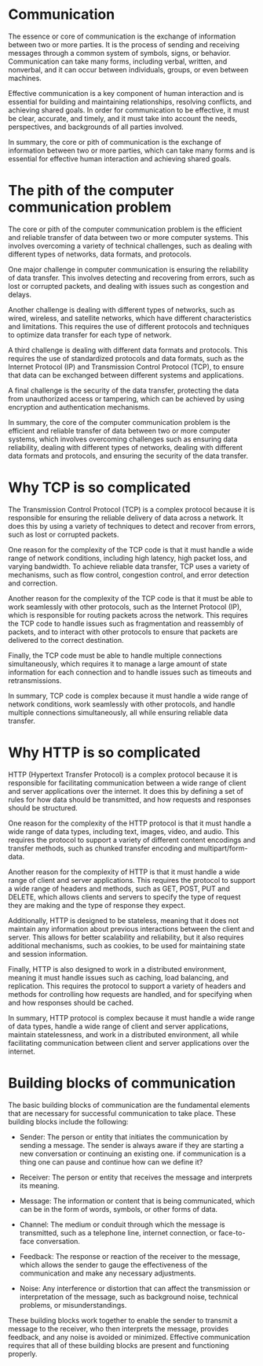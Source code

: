 # Communication
The essence or core of communication is the exchange of information between two
or more parties. It is the process of sending and receiving messages through a
common system of symbols, signs, or behavior. Communication can take many forms,
including verbal, written, and nonverbal, and it can occur between individuals,
groups, or even between machines.

Effective communication is a key component of human interaction and is essential
for building and maintaining relationships, resolving conflicts, and achieving
shared goals. In order for communication to be effective, it must be clear,
accurate, and timely, and it must take into account the needs, perspectives, and
backgrounds of all parties involved.

In summary, the core or pith of communication is the exchange of information
between two or more parties, which can take many forms and is essential for
effective human interaction and achieving shared goals.

# The pith of the computer communication problem
The core or pith of the computer communication problem is the efficient and
reliable transfer of data between two or more computer systems. This involves
overcoming a variety of technical challenges, such as dealing with different
types of networks, data formats, and protocols.

One major challenge in computer communication is ensuring the reliability of
data transfer. This involves detecting and recovering from errors, such as lost
or corrupted packets, and dealing with issues such as congestion and delays.

Another challenge is dealing with different types of networks, such as wired,
wireless, and satellite networks, which have different characteristics and
limitations. This requires the use of different protocols and techniques to
optimize data transfer for each type of network.

A third challenge is dealing with different data formats and protocols. This
requires the use of standardized protocols and data formats, such as the
Internet Protocol (IP) and Transmission Control Protocol (TCP), to ensure that
data can be exchanged between different systems and applications.

A final challenge is the security of the data transfer, protecting the data from
unauthorized access or tampering, which can be achieved by using encryption and
authentication mechanisms.

In summary, the core of the computer communication problem is the efficient and
reliable transfer of data between two or more computer systems, which involves
overcoming challenges such as ensuring data reliability, dealing with different
types of networks, dealing with different data formats and protocols, and
ensuring the security of the data transfer.

# Why TCP is so complicated
The Transmission Control Protocol (TCP) is a complex protocol because it is
responsible for ensuring the reliable delivery of data across a network. It does
this by using a variety of techniques to detect and recover from errors, such as
lost or corrupted packets.

One reason for the complexity of the TCP code is that it must handle a wide
range of network conditions, including high latency, high packet loss, and
varying bandwidth. To achieve reliable data transfer, TCP uses a variety of
mechanisms, such as flow control, congestion control, and error detection and
correction.

Another reason for the complexity of the TCP code is that it must be able to
work seamlessly with other protocols, such as the Internet Protocol (IP), which
is responsible for routing packets across the network. This requires the TCP
code to handle issues such as fragmentation and reassembly of packets, and to
interact with other protocols to ensure that packets are delivered to the
correct destination.

Finally, the TCP code must be able to handle multiple connections
simultaneously, which requires it to manage a large amount of state information
for each connection and to handle issues such as timeouts and retransmissions.

In summary, TCP code is complex because it must handle a wide range of network
conditions, work seamlessly with other protocols, and handle multiple
connections simultaneously, all while ensuring reliable data transfer.

# Why HTTP is so complicated
HTTP (Hypertext Transfer Protocol) is a complex protocol because it is
responsible for facilitating communication between a wide range of client and
server applications over the internet. It does this by defining a set of rules
for how data should be transmitted, and how requests and responses should be
structured.

One reason for the complexity of the HTTP protocol is that it must handle a wide
range of data types, including text, images, video, and audio. This requires the
protocol to support a variety of different content encodings and transfer
methods, such as chunked transfer encoding and multipart/form-data.

Another reason for the complexity of HTTP is that it must handle a wide range of
client and server applications. This requires the protocol to support a wide
range of headers and methods, such as GET, POST, PUT and DELETE, which allows
clients and servers to specify the type of request they are making and the type
of response they expect.

Additionally, HTTP is designed to be stateless, meaning that it does not
maintain any information about previous interactions between the client and
server. This allows for better scalability and reliability, but it also requires
additional mechanisms, such as cookies, to be used for maintaining state and
session information.

Finally, HTTP is also designed to work in a distributed environment, meaning it
must handle issues such as caching, load balancing, and replication. This
requires the protocol to support a variety of headers and methods for
controlling how requests are handled, and for specifying when and how responses
should be cached.

In summary, HTTP protocol is complex because it must handle a wide range of data
types, handle a wide range of client and server applications, maintain
statelessness, and work in a distributed environment, all while facilitating
communication between client and server applications over the internet.

# Building blocks of communication
The basic building blocks of communication are the fundamental elements that are
necessary for successful communication to take place. These building blocks
include the following:

* Sender: The person or entity that initiates the communication by sending a
message. The sender is always aware if they are starting a new conversation
or continuing an existing one. if communication is a thing one can pause and continue how can we define it?

* Receiver: The person or entity that receives the message and interprets its
meaning.

* Message: The information or content that is being communicated, which can be in
the form of words, symbols, or other forms of data.

* Channel: The medium or conduit through which the message is transmitted, such as
a telephone line, internet connection, or face-to-face conversation.

* Feedback: The response or reaction of the receiver to the message, which allows
the sender to gauge the effectiveness of the communication and make any
necessary adjustments.

* Noise: Any interference or distortion that can affect the transmission or
interpretation of the message, such as background noise, technical problems, or
misunderstandings.

These building blocks work together to enable the sender to transmit a message
to the receiver, who then interprets the message, provides feedback, and any
noise is avoided or minimized. Effective communication requires that all of
these building blocks are present and functioning properly.
